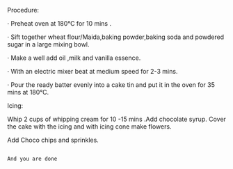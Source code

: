 Procedure:

·  Preheat oven at 180°C for 10 mins .

·  Sift together wheat flour/Maida,baking powder,baking soda and powdered sugar in a large mixing bowl.

·  Make a well add oil ,milk and vanilla essence.

·  With an electric mixer beat at medium speed for  2-3 mins.

·  Pour the ready batter  evenly into a cake tin and put it in the oven for 35 mins at 180°C.

Icing:

Whip 2 cups of whipping cream for 10 -15 mins .Add chocolate syrup. Cover the cake with the icing and with icing cone make flowers.

Add Choco chips and sprinkles.




                                                                              And you are done 